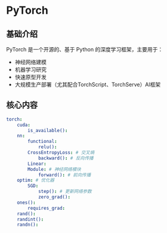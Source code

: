 # PyTorch




## 基础介绍

PyTorch 是一个开源的、基于 Python 的深度学习框架，主要用于：
- 神经网络建模
- 机器学习研究
- 快速原型开发
- 大规模生产部署（尤其配合TorchScript、TorchServe）AI框架



## 核心内容
```yaml
torch:
    cuda:
        is_available():
    nn:
        functional:
            relu():
        CrossEntropyLoss: # 交叉熵
            backward(): # 反向传播
        Linear:
        Module: # 神经网络模块
            forward(): # 前向传播
    optim: # 优化器
        SGD:
            step(): # 更新网络参数
            zero_grad():
    ones():
        requires_grad:
    rand():
    randint():
    randn():
```